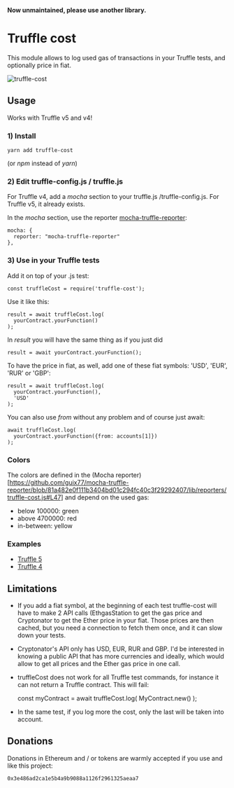**Now unmaintained, please use another library.**

# Truffle cost

This module allows to log used gas of transactions in your Truffle tests, and optionally price in fiat.

![truffle-cost](https://raw.githubusercontent.com/guix77/truffle-cost/gh-pages/truffle-cost.png)

## Usage

Works with Truffle v5 and v4!

### 1) Install

    yarn add truffle-cost

(or *npm* instead of *yarn*)

### 2) Edit truffle-config.js / truffle.js

For Truffle v4, add a *mocha* section to your truffle.js /truffle-config.js. For Truffle v5, it already exists.

In the *mocha* section, use the reporter [mocha-truffle-reporter](https://github.com/guix77/mocha-truffle-reporter):

    mocha: {
      reporter: "mocha-truffle-reporter"
    },

### 3) Use in your Truffle tests

Add it on top of your .js test:

    const truffleCost = require('truffle-cost');

Use it like this:

    result = await truffleCost.log(
      yourContract.yourFunction()
    );

In *result* you will have the same thing as if you just did

    result = await yourContract.yourFunction();

To have the price in fiat, as well, add one of these fiat symbols: 'USD', 'EUR', 'RUR' or 'GBP':

    result = await truffleCost.log(
      yourContract.yourFunction(),
      'USD'
    );

You can also use *from* without any problem and of course just await:

    await truffleCost.log(
      yourContract.yourFunction({from: accounts[1]})
    );

### Colors

The colors are defined in the (Mocha reporter)[https://github.com/guix77/mocha-truffle-reporter/blob/81a482e0f111b3404bd01c294fc40c3f29292407/lib/reporters/truffle-cost.js#L47] and depend on the used gas:

+ below 100000: green
+ above 4700000: red
+ in-between: yellow

### Examples

+ [Truffle 5](https://github.com/guix77/truffle-cost-test/tree/truffle5)
+ [Truffle 4](https://github.com/guix77/truffle-cost-test/tree/truffle4)

## Limitations

+ If you add a fiat symbol, at the beginning of each test truffle-cost will have to make 2 API calls (EthgasStation to get the gas price and Cryptonator to get the Ether price in your fiat. Those prices are then cached, but you need a connection to fetch them once, and it can slow down your tests.

+ Cryptonator's API only has USD, EUR, RUR and GBP. I'd be interested in knowing a public API that has more currencies and ideally, which would allow to get all prices and the Ether gas price in one call.

+ truffleCost does not work for all Truffle test commands, for instance it can not return a Truffle contract. This will fail:

    const myContract = await truffleCost.log(
      MyContract.new()
    );

+ In the same test, if you log more the cost, only the last will be taken into account.

## Donations

Donations in Ethereum and / or tokens are warmly accepted if you use and like this project:

    0x3e486ad2ca1e5b4a9b9088a1126f2961325aeaa7

